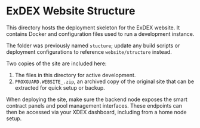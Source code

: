 # ExDEX Website Structure

This directory hosts the deployment skeleton for the ExDEX website. It contains Docker and configuration files used to run a development instance.

The folder was previously named `stucture`; update any build scripts or deployment configurations to reference `website/structure` instead.

Two copies of the site are included here:

1. The files in this directory for active development.
2. `PROXGUARD.WEBSITE_.zip`, an archived copy of the original site that can be extracted for quick setup or backup.

When deploying the site, make sure the backend node exposes the smart contract panels and pool management interfaces. These endpoints can then be accessed via your XDEX dashboard, including from a home node setup.
